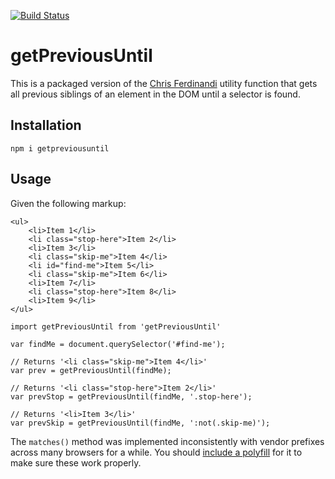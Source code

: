[![Build Status](https://travis-ci.org/freaksauce/getPreviousUntil.svg?branch=master)](https://travis-ci.org/freaksauce/getPreviousUntil)

# getPreviousUntil
This is a packaged version of the [Chris Ferdinandi](https://gomakethings.com) utility function that gets all previous siblings of an element in the DOM until a selector is found.

## Installation
```
npm i getpreviousuntil
```

## Usage
Given the following markup:
```
<ul>
	<li>Item 1</li>
	<li class="stop-here">Item 2</li>
	<li>Item 3</li>
	<li class="skip-me">Item 4</li>
	<li id="find-me">Item 5</li>
	<li class="skip-me">Item 6</li>
	<li>Item 7</li>
	<li class="stop-here">Item 8</li>
	<li>Item 9</li>
</ul>
```

```
import getPreviousUntil from 'getPreviousUntil'

var findMe = document.querySelector('#find-me');

// Returns '<li class="skip-me">Item 4</li>'
var prev = getPreviousUntil(findMe);

// Returns '<li class="stop-here">Item 2</li>'
var prevStop = getPreviousUntil(findMe, '.stop-here');

// Returns '<li>Item 3</li>'
var prevSkip = getPreviousUntil(findMe, ':not(.skip-me)');
```

The `matches()` method was implemented inconsistently with vendor prefixes across many browsers for a while. You should [include a polyfill](https://vanillajstoolkit.com/polyfills/matches/) for it to make sure these work properly.